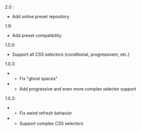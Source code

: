 2.0 :
 - Add online preset repository

1.9:
 - Add preset compatibility

1.5.0:
 - Support all CSS selectors (conditional, progressivem, etc.)

1.0.3:
 - + Fix "ghost spaces"
 - + Add progressive and even more complex selector support

1.0.2:
 - + Fix weird refresh behavior
 - + Support complex CSS selectors
